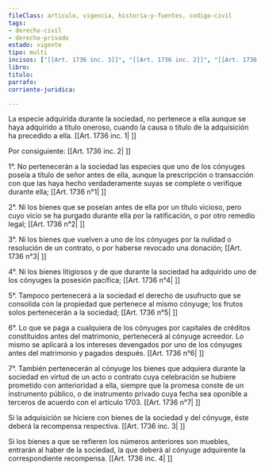 ```yaml
---
fileClass: articulo, vigencia, historia-y-fuentes, codigo-civil
tags:
- derecho-civil
- derecho-privado
estado: vigente
tipo: multi
incisos: ["[[Art. 1736 inc. 3]]", "[[Art. 1736 inc. 2]]", "[[Art. 1736 inc. 1]]", "[[Art. 1736 inc. 4]]"]
libro:
titulo:
parrafo:
corriente-juridica:

---
```

La especie adquirida durante la sociedad, no pertenece a ella aunque se haya adquirido a título oneroso, cuando la causa o título de la adquisición ha precedido a ella. [[Art. 1736 inc. 1| ]]

Por consiguiente: [[Art. 1736 inc. 2| ]]

1°. No pertenecerán a la sociedad las especies que uno de los cónyuges poseía a título de señor antes de ella, aunque la prescripción o transacción con que las haya hecho verdaderamente suyas se complete o verifique durante ella; [[Art. 1736 n°1| ]]

2°. Ni los bienes que se poseían antes de ella por un título vicioso, pero cuyo vicio se ha purgado durante ella por la ratificación, o por otro remedio legal; [[Art. 1736 n°2| ]]

3°. Ni los bienes que vuelven a uno de los cónyuges por la nulidad o resolución de un contrato, o por haberse revocado una donación; [[Art. 1736 n°3| ]]

4°. Ni los bienes litigiosos y de que durante la sociedad ha adquirido uno de los cónyuges la posesión pacífica; [[Art. 1736 n°4| ]]

5°. Tampoco pertenecerá a la sociedad el derecho de usufructo que se consolida con la propiedad que pertenece al mismo cónyuge; los frutos solos pertenecerán a la sociedad; [[Art. 1736 n°5| ]]

6°. Lo que se paga a cualquiera de los cónyuges por capitales de créditos constituidos antes del matrimonio, pertenecerá al cónyuge acreedor. Lo mismo se aplicará a los intereses devengados por uno de los cónyuges antes del matrimonio y pagados después. [[Art. 1736 n°6| ]]

7°. También pertenecerán al cónyuge los bienes que adquiera durante la sociedad en virtud de un acto o contrato cuya celebración se hubiere prometido con anterioridad a ella, siempre que la promesa conste de un instrumento público, o de instrumento privado cuya fecha sea oponible a terceros de acuerdo con el artículo 1703. [[Art. 1736 n°7| ]]

Si la adquisición se hiciere con bienes de la sociedad y del cónyuge, éste deberá la recompensa respectiva. [[Art. 1736 inc. 3| ]]

Si los bienes a que se refieren los números anteriores son muebles, entrarán al haber de la sociedad, la que deberá al cónyuge adquirente la correspondiente recompensa. [[Art. 1736 inc. 4| ]]